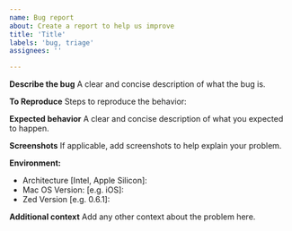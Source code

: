 ```yaml
---
name: Bug report
about: Create a report to help us improve
title: 'Title'
labels: 'bug, triage'
assignees: ''

---
```


**Describe the bug**
A clear and concise description of what the bug is.

**To Reproduce**
Steps to reproduce the behavior:

**Expected behavior**
A clear and concise description of what you expected to happen.

**Screenshots**
If applicable, add screenshots to help explain your problem.

**Environment:**
 - Architecture [Intel, Apple Silicon]:
 - Mac OS Version: [e.g. iOS]:
 - Zed Version [e.g. 0.6.1]:

**Additional context**
Add any other context about the problem here.
